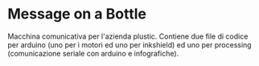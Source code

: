 # Message on a Bottle

Macchina comunicativa per l'azienda plustic.
Contiene due file di codice per arduino (uno per i motori ed uno per inkshield) ed uno per processing (comunicazione seriale con arduino e infografiche).
